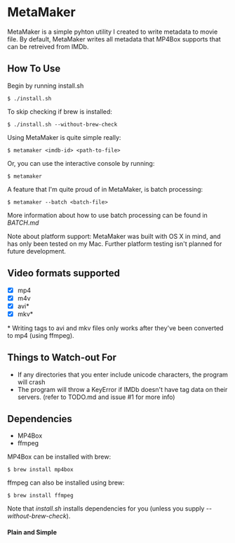 # MetaMaker
MetaMaker is a simple pyhton utility I created to write metadata to movie file. By default, MetaMaker writes all metadata that MP4Box supports that can be retreived from IMDb.

## How To Use
Begin by running install.sh

	$ ./install.sh

To skip checking if brew is installed:

	$ ./install.sh --without-brew-check

Using MetaMaker is quite simple really:

	$ metamaker <imdb-id> <path-to-file>

Or, you can use the interactive console by running:

	$ metamaker

A feature that I'm quite proud of in MetaMaker, is batch processing:

	$ metamaker --batch <batch-file>

More information about how to use batch processing can be found in *BATCH.md*

Note about platform support: MetaMaker was built with OS X in mind, and has only been tested on my Mac. Further platform testing isn't planned for future development.

## Video formats supported
- [x] mp4
- [x] m4v
- [x] avi\*
- [x] mkv\*

\* Writing tags to avi and mkv files only works after they've been converted to mp4 (using ffmpeg).

## Things to Watch-out For
* If any directories that you enter include unicode characters, the program will crash
* The program will throw a KeyError if IMDb doesn't have tag data on their servers. (refer to TODO.md and issue \#1 for more info)

## Dependencies
* MP4Box
* ffmpeg

MP4Box can be installed with brew:

	$ brew install mp4box

ffmpeg can also be installed using brew:

	$ brew install ffmpeg

Note that *install.sh* installs dependencies for you (unless you supply *--without-brew-check*).

#### Plain and Simple
